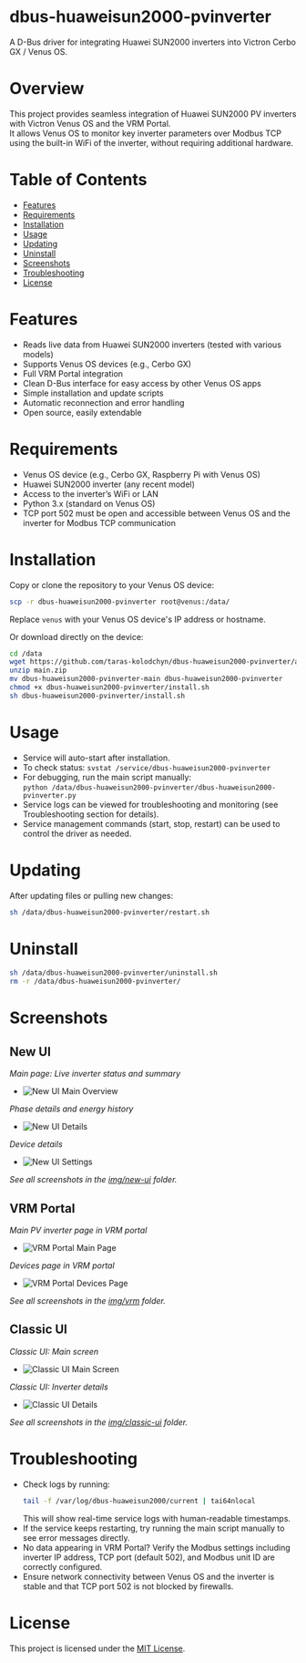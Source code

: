 # dbus-huaweisun2000-pvinverter

A D-Bus driver for integrating Huawei SUN2000 inverters into Victron Cerbo GX / Venus OS.

# Overview

This project provides seamless integration of Huawei SUN2000 PV inverters with Victron Venus OS and the VRM Portal.  
It allows Venus OS to monitor key inverter parameters over Modbus TCP using the built-in WiFi of the inverter, without requiring additional hardware.

# Table of Contents

- [Features](#features)  
- [Requirements](#requirements)  
- [Installation](#installation)  
- [Usage](#usage)  
- [Updating](#updating)  
- [Uninstall](#uninstall)  
- [Screenshots](#screenshots)  
- [Troubleshooting](#troubleshooting)  
- [License](#license)  

# Features

- Reads live data from Huawei SUN2000 inverters (tested with various models)  
- Supports Venus OS devices (e.g., Cerbo GX)  
- Full VRM Portal integration  
- Clean D-Bus interface for easy access by other Venus OS apps  
- Simple installation and update scripts  
- Automatic reconnection and error handling  
- Open source, easily extendable  

# Requirements

- Venus OS device (e.g., Cerbo GX, Raspberry Pi with Venus OS)  
- Huawei SUN2000 inverter (any recent model)  
- Access to the inverter’s WiFi or LAN  
- Python 3.x (standard on Venus OS)  
- TCP port 502 must be open and accessible between Venus OS and the inverter for Modbus TCP communication  

# Installation

Copy or clone the repository to your Venus OS device:  

```bash
scp -r dbus-huaweisun2000-pvinverter root@venus:/data/
```

Replace `venus` with your Venus OS device's IP address or hostname.  

Or download directly on the device:  

```bash
cd /data
wget https://github.com/taras-kolodchyn/dbus-huaweisun2000-pvinverter/archive/refs/heads/main.zip
unzip main.zip
mv dbus-huaweisun2000-pvinverter-main dbus-huaweisun2000-pvinverter
chmod +x dbus-huaweisun2000-pvinverter/install.sh
sh dbus-huaweisun2000-pvinverter/install.sh
```

# Usage

- Service will auto-start after installation.  
- To check status: `svstat /service/dbus-huaweisun2000-pvinverter`  
- For debugging, run the main script manually:  
  `python /data/dbus-huaweisun2000-pvinverter/dbus-huaweisun2000-pvinverter.py`  
- Service logs can be viewed for troubleshooting and monitoring (see Troubleshooting section for details).  
- Service management commands (start, stop, restart) can be used to control the driver as needed.  

# Updating

After updating files or pulling new changes:  

```bash
sh /data/dbus-huaweisun2000-pvinverter/restart.sh
```

# Uninstall

```bash
sh /data/dbus-huaweisun2000-pvinverter/uninstall.sh
rm -r /data/dbus-huaweisun2000-pvinverter/
```

# Screenshots

## New UI

_Main page: Live inverter status and summary_  
- ![New UI Main Overview](img/new-ui/main-ui-1.png "New UI Main Overview")

_Phase details and energy history_  
- ![New UI Details](img/new-ui/main-ui-2.png "New UI Phase Details and Energy History")

_Device details_  
- ![New UI Settings](img/new-ui/main-ui-3.png "New UI Device Settings")  

*See all screenshots in the [img/new-ui](img/new-ui/) folder.*

## VRM Portal

_Main PV inverter page in VRM portal_  
- ![VRM Portal Main Page](img/vrm/vrm-01.png "VRM Portal Main PV Inverter Page")

_Devices page in VRM portal_  
- ![VRM Portal Devices Page](img/vrm/vrm-02.png "VRM Portal Devices Page")

*See all screenshots in the [img/vrm](img/vrm/) folder.*

## Classic UI

_Classic UI: Main screen_  
- ![Classic UI Main Screen](img/classic-ui/classic-ui-1.png "Classic UI Main Screen")  

_Classic UI: Inverter details_  
- ![Classic UI Details](img/classic-ui/classic-ui-2.png "Classic UI Inverter Details")  

*See all screenshots in the [img/classic-ui](img/classic-ui/) folder.*

# Troubleshooting

- Check logs by running:  
  ```bash
  tail -f /var/log/dbus-huaweisun2000/current | tai64nlocal
  ```  
  This will show real-time service logs with human-readable timestamps.  
- If the service keeps restarting, try running the main script manually to see error messages directly.  
- No data appearing in VRM Portal? Verify the Modbus settings including inverter IP address, TCP port (default 502), and Modbus unit ID are correctly configured.  
- Ensure network connectivity between Venus OS and the inverter is stable and that TCP port 502 is not blocked by firewalls.  

# License

This project is licensed under the [MIT License](LICENSE).
